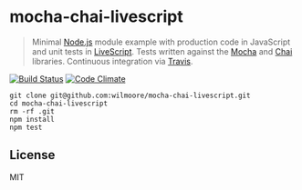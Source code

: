 # mocha-chai-livescript
> Minimal [Node.js][] module example with production code in JavaScript and unit tests in [LiveScript][]. Tests written against the [Mocha][] and [Chai][] libraries. Continuous integration via [Travis][].

[![Build Status](http://img.shields.io/travis/wilmoore/mocha-chai-livescript.svg)](https://travis-ci.org/wilmoore/mocha-chai-livescript) [![Code Climate](https://codeclimate.com/github/wilmoore/mocha-chai-livescript/badges/gpa.svg)](https://codeclimate.com/github/wilmoore/mocha-chai-livescript)

```shell
git clone git@github.com:wilmoore/mocha-chai-livescript.git
cd mocha-chai-livescript
rm -rf .git
npm install
npm test
```

## License
MIT

[Chai]: http://chaijs.com
[Mocha]: https://mochajs.org
[Travis]: https://travis-ci.org/wilmoore/mocha-chai-livescript
[Node.js]: http://nodejs.org
[LiveScript]: http://livescript.net
